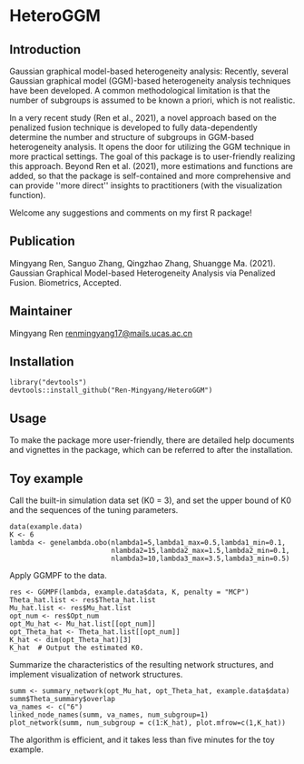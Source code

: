 # HeteroGGM
## Introduction
Gaussian graphical model-based heterogeneity analysis:
Recently, several Gaussian graphical model (GGM)-based heterogeneity 
analysis techniques have been developed. A common methodological limitation 
is that the number of subgroups is assumed to be known a priori, which 
is not realistic. 

In a very recent study (Ren et al., 2021), a novel approach 
based on the penalized fusion technique is developed to fully 
data-dependently determine the number and structure of subgroups in 
GGM-based heterogeneity analysis. It opens the door for utilizing 
the GGM technique in more practical settings. The goal of this 
package is to user-friendly realizing this approach. Beyond 
Ren et al. (2021), more estimations and functions are added, so 
that the package is self-contained and more comprehensive and can 
provide ''more direct'' insights to practitioners (with the visualization function).

Welcome any suggestions and comments on my first R package!


## Publication
Mingyang Ren, Sanguo Zhang, Qingzhao Zhang, Shuangge Ma. (2021). Gaussian Graphical Model-based Heterogeneity Analysis via Penalized Fusion. Biometrics, Accepted.

## Maintainer
Mingyang Ren <renmingyang17@mails.ucas.ac.cn>


## Installation
```{r eval=FALSE}
library("devtools")
devtools::install_github("Ren-Mingyang/HeteroGGM")
```

## Usage
To make the package more user-friendly, there are detailed help documents and 
vignettes in the package, which can be referred to after the installation.


## Toy example
Call the built-in simulation data set (K0 = 3), and set the upper bound of K0 and the sequences of the tuning parameters.
```{r eval=FALSE}
data(example.data)
K <- 6
lambda <- genelambda.obo(nlambda1=5,lambda1_max=0.5,lambda1_min=0.1,
                         nlambda2=15,lambda2_max=1.5,lambda2_min=0.1,
                         nlambda3=10,lambda3_max=3.5,lambda3_min=0.5)
```

Apply GGMPF to the data.
```{r eval=FALSE}
res <- GGMPF(lambda, example.data$data, K, penalty = "MCP")
Theta_hat.list <- res$Theta_hat.list
Mu_hat.list <- res$Mu_hat.list
opt_num <- res$Opt_num
opt_Mu_hat <- Mu_hat.list[[opt_num]]
opt_Theta_hat <- Theta_hat.list[[opt_num]]
K_hat <- dim(opt_Theta_hat)[3]
K_hat  # Output the estimated K0.
```

Summarize the characteristics of the resulting network structures, and implement visualization of network structures.
```{r eval=FALSE}
summ <- summary_network(opt_Mu_hat, opt_Theta_hat, example.data$data)
summ$Theta_summary$overlap
va_names <- c("6")
linked_node_names(summ, va_names, num_subgroup=1)
plot_network(summ, num_subgroup = c(1:K_hat), plot.mfrow=c(1,K_hat))
```
The algorithm is efficient, and it takes less than five minutes for the toy example.

